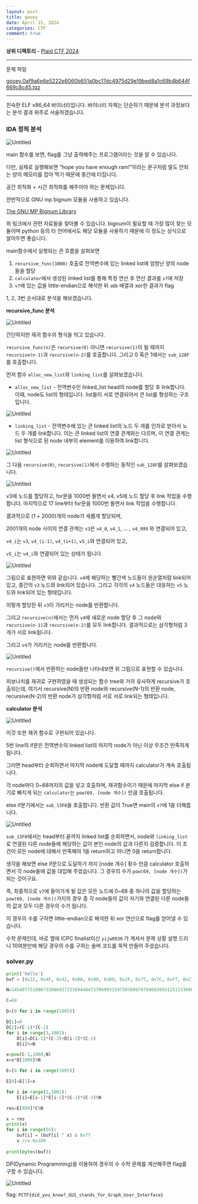 ```yaml
---
layout: post
title: gooey
date: April 15, 2024
categories: CTF
comment: true
---
```

**상위 디렉토리 -** [Plaid CTF 2024](/2024-04/Plaid_CTF_2024)

---

문제 파일

[gooey.0af9a6e6e5222e6060b651a0bc17dc4975d29e19bed8a1c69b4b644f669c8c45.tgz](/CTF/Plaid%202024/gooey/gooey.0af9a6e6e5222e6060b651a0bc17dc4975d29e19bed8a1c69b4b644f669c8c45.tgz)

---

친숙한 ELF x86_64 바이너리입니다. 바이너리 자체는 단순하기 때문에 분석 과정보다는 분석 결과 위주로 서술하겠습니다.

### IDA 정적 분석

![Untitled](/CTF/Plaid%202024/gooey/Untitled.png)

main 함수를 보면, flag를 그냥 출력해주는 프로그램이라는 것을 알 수 있습니다.

다만, 실제로 실행해보면 “hope you have enough ram!”이라는 문구처럼 말도 안되는 양의 메모리를 잡아 먹기 때문에 중간에 터집니다.

공간 최적화 + 시간 최적화를 해주어야 하는 문제입니다.

전반적으로 GNU mp bignum 모듈을 사용하고 있습니다.

[The GNU MP Bignum Library](https://gmplib.org/)

위 링크에서 관련 자료들을 찾아볼 수 있습니다. bignum이 필요할 때 가장 많이 찾는 모듈이며 python 등의 타 언어에서도 해당 모듈을 사용하기 때문에 이 정도는 상식으로 알아두면 좋습니다.

main함수에서 실행되는 큰 흐름을 살펴보면

1. `recursive_func(1000)` 호출로 전역변수에 있는 linked list에 엄청난 양의 node들을 할당
2. `calculator`에서 생성된 linked list를 통해 특정 연산 후 연산 결과를 `v7`에 저장
3. `v7`에 있는 값을 little-endian으로 해석한 뒤 `aOb` 배열과 xor한 결과가 flag

1, 2, 3번 순서대로 분석을 해보겠습니다.

**recursive_func 분석**

![Untitled](/CTF/Plaid%202024/gooey/Untitled%201.png)

간단하지만 재귀 함수의 형식을 띄고 있습니다.

`recursive_func(n)`은 `recursive(0)` 아니면 `recursive(1)`이 될 때까지 `recursive(n-1)`과 `recursive(n-2)`를 호출합니다. 그리고 0 혹은 1에서는 `sub_128F`를 호출합니다.

먼저 함수 `alloc_new_list`와 `linking_list`를 살펴보겠습니다.

- `alloc_new_list` - 전역변수인 linked_list head의 node를 할당 후 link합니다. 이때, node도 list의 형태입니다. list들이 서로 연결되어서 큰 list를 형성하는 구조입니다.

![Untitled](/CTF/Plaid%202024/gooey/Untitled%202.png)

- `linking_list` - 전역변수에 있는 큰 linked list의 노드 두 개를 인자로 받아서 노드 두 개를 link합니다. 이는 큰 linked list의 연결 관계와는 다르며, 이 연결 관계는 list 형식으로 된 node 내부의 element를 이용하여 link합니다.

![Untitled](/CTF/Plaid%202024/gooey/Untitled%203.png)

그 다음 `recursive(0)`, `recursive(1)`에서 수행하는 동작인 `sub_128F`를 살펴보겠습니다.

![Untitled](/CTF/Plaid%202024/gooey/Untitled%204.png)

v3에 노드를 할당하고, for문을 1000번 돌면서 v4, v5에 노드 할당 후 link 작업을 수행합니다. 마지막으로 17 line부터 for문을 1000번 돌면서 link 작업을 수행합니다.

결과적으로 (1 + 2000)개의 node가 새롭게 할당되며,

2001개의 node 사이의 연결 관계는 `v3`은 `v4_0`, `v4_1`, … , `v4_999` 와 연결되어 있고,

`v4_i`는 `v3`, `v4_(i-1)`, `v4_(i+1)`, `v5_i`와 연결되어 있고,

`v5_i`는 `v4_i`와 연결되어 있는 상태가 됩니다.

![Untitled](/CTF/Plaid%202024/gooey/Untitled%205.png)

그림으로 표현하면 위와 같습니다. `v4`에 해당하는 빨간색 노드들이 원순열처럼 link되어 있고, 중간의 `v3` 노드와 link되어 있습니다. 그리고 각각의 `v4` 노드들은 대응하는 `v5` 노드와 link되어 있는 형태입니다.

이렇게 할당한 뒤 `v3`이 가리키는 node를 반환합니다.

그리고 `recursive(n)`에서는 먼저 `v4`에 새로운 node 할당 후 그 node와 `recursive(n-1)`과 `recursive(n-2)`를 모두 link합니다. 결과적으로는 삼각형처럼 3개가 서로 link됩니다.

그리고 `v4`가 가리키는 node를 반환합니다.

![Untitled](/CTF/Plaid%202024/gooey/Untitled%206.png)

`recursive()`에서 반환하는 node들만 나타내보면 위 그림으로 표현할 수 있습니다.

피보나치를 재귀로 구현하였을 때 생성되는 함수 tree와 거의 유사하게 recursive가 호출되는데, 여기서 recursive(N)의 반환 node와 recursive(N-1)의 반환 node, recursive(N-2)의 반환 node가 삼각형처럼 서로 서로 link되는 형태입니다.

**calculator 분석**

![Untitled](/CTF/Plaid%202024/gooey/Untitled%207.png)

이것 또한 재귀 함수로 구현되어 있습니다.

5번 line의 if문은 전역변수의 linked list의 마지막 node가 아닌 이상 무조건 만족하게 됩니다.

그러면 head부터 순회하면서 마지막 node에 도달할 때까지 calculator가 계속 호출됩니다.

각 node마다 0~68까지의 값을 넣고 호출하며, 재귀함수이기 때문에 마지막 else if 분기로 빠지게 되는 `calculator`는 `pow(69, [node 개수])` 만큼 호출됩니다.

else if분기에서는 `sub_13F8`을 호출합니다. 반환 값이 True면 main의 `v7`에 1을 더해줍니다.

![Untitled](/CTF/Plaid%202024/gooey/Untitled%208.png)

`sub_13F8`에서는 head부터 끝까지 linked list를 순회하면서, node와 `linking_list` 로 연결된 다른 node들에 해당하는 값이 본인 node의 값과 다른지 검증합니다. 이 조건이 모든 node에 대해서 만족해야 1을 return하고 아니면 0을 return합니다.

생각을 해보면 else if문으로 도달하기 까지 [node 개수] 횟수 만큼 calculator 호출하면서 각 node들에 값을 대입해 주었습니다. 그 경우의 수가 `pow(69, [node 개수])`가 되는 것이구요.

즉, 최종적으로 `v7`에 들어가게 될 값은 모든 노드에 0~68 중 하나의 값을 할당하는 `pow(69, [node 개수])`가지의 경우 중 각 node들의 값이 자기와 연결된 다른 node들의 값과 모두 다른 경우의 수가 됩니다.

이 경우의 수를 구하면 little-endian으로 해석한 뒤 xor 연산으로 flag를 얻어낼 수 있습니다.

수학 문제인데, 바로 옆에 ICPC finalist이신 `yijw0930` 가 계셔서 문제 상황 설명 드리니 10여분만에 해당 경우의 수를 구하는 솔버 코드를 뚝딱 만들어 주셨습니다.

### solver.py

```python
print('hello')
buf = [0x22, 0x4F, 0x42, 0xBA, 0x90, 0xB9, 0x2F, 0x77, 0x7C, 0xF7, 0xC1, 0x18, 0x72, 0xE9, 0x53, 0x38, 0x94, 0xC8, 0xD0, 0xAF, 0x57, 0x09, 0x2E, 0x8C, 0xE9, 0xE0, 0x1E, 0x01, 0x6B, 0x1B, 0x20, 0xA8, 0x6D, 0xEB, 0x43, 0xC1, 0x70, 0xF5, 0xA5, 0xF9, 0xBD, 0xC5, 0xC0, 0x07, 0x6D, 0x57, 0x37, 0xEE, 0x95, 0x75, 0x40, 0x7A, 0xF3, 0x8B, 0x54]

N=1454077510067338869372316944847370699315973030897976908309312512336980481738317971337352174999857054574561953999845406588476984323763

C=69

D=[0 for i in range(1005)]

D[1]=0
D[2]=(C-1)*(C-2)
for i in range(3,1001):
    D[i]=D[i-1]*(C-3)+D[i-2]*(C-2)
    D[i]%=N

x=pow(C-1,1000,N)
x=x*D[1000]%N

E=[0 for i in range(1005)]

E[0]=E[1]=x

for i in range(2,1001):
    E[i]=E[i-1]*E[i-2]*(C-1)*(C-2)%N

res=E[999]*C%N

x = res
print(x)
for i in range(55):
    buf[i] = (buf[i] ^ x) & 0xff
    x //= 0x100
    
print(bytes(buf))
```

DP(Dynamic Programming)을 이용하여 경우의 수 수학 문제를 계산해주면 flag를 구할 수 있습니다.

![Untitled](/CTF/Plaid%202024/gooey/Untitled%209.png)

flag: `PCTF{did_you_know?_GUI_stands_for_Graph_User_Interface}`